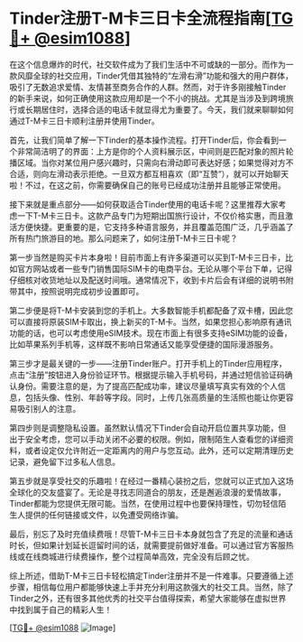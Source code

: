# Tinder注册T-M卡三日卡全流程指南[[TG💪+ @esim1088](https://t.me/s/esim1088)]

在这个信息爆炸的时代，社交软件成为了我们生活中不可或缺的一部分。而作为一款风靡全球的社交应用，Tinder凭借其独特的“左滑右滑”功能和强大的用户群体，吸引了无数追求爱情、友情甚至商务合作的人群。然而，对于许多刚接触Tinder的新手来说，如何正确使用这款应用却是一个不小的挑战。尤其是当涉及到跨境旅行或长期居住时，选择合适的电话卡就显得尤为重要了。今天，我们就来聊聊如何通过T-M卡三日卡顺利注册并使用Tinder。

首先，让我们简单了解一下Tinder的基本操作流程。打开Tinder后，你会看到一个非常简洁明了的界面：上方是你的个人资料展示区，中间则是匹配对象的照片轮播区域。当你对某位用户感兴趣时，只需向右滑动即可表达好感；如果觉得对方不合适，则向左滑动表示拒绝。一旦双方都互相喜欢（即“互赞”），就可以开始聊天啦！不过，在这之前，你需要确保自己的账号已经成功注册并且能够正常使用。

接下来就是重点部分——如何获取适合Tinder使用的电话卡呢？这里推荐大家考虑一下T-M卡三日卡。这款产品专门为短期出国旅行设计，不仅价格实惠，而且激活方便快捷。更重要的是，它支持多种语言服务，并且覆盖范围广泛，几乎涵盖了所有热门旅游目的地。那么问题来了，如何注册T-M卡三日卡呢？

第一步当然是购买卡片本身啦！目前市面上有许多渠道可以买到T-M卡三日卡，比如官方网站或者一些专门销售国际SIM卡的电商平台。无论从哪个平台下单，记得仔细核对收货地址以及配送时间哦。通常情况下，收到卡片后会有详细的说明书附带其中，按照说明完成初步设置即可。

第二步便是将T-M卡安装到您的手机上。大多数智能手机都配备了双卡槽，因此您可以直接将原装SIM卡取出，换上新买的T-M卡。当然，如果您担心影响原有通讯功能的话，也可以考虑使用eSIM技术。现在市面上有很多支持eSIM功能的设备，比如苹果系列手机等，这样既不影响日常通话又能享受便捷的国际漫游服务。

第三步才是最关键的一步——注册Tinder账户。打开手机上的Tinder应用程序，点击“注册”按钮进入身份验证环节。根据提示输入手机号码，并通过短信验证码确认身份。需要注意的是，为了提高匹配成功率，建议尽量填写真实有效的个人信息，包括头像、性别、年龄等字段。同时，上传几张高质量的生活照也能让你更容易吸引别人的注意。

第四步则是调整隐私设置。虽然默认情况下Tinder会自动开启位置共享功能，但出于安全考虑，您可以手动关闭不必要的权限。例如，限制陌生人查看您的详细资料，或者设定仅允许附近一定距离内的用户与您互动。此外，还可以定期清理历史记录，避免留下过多私人信息。

第五步就是享受社交的乐趣啦！在经过一番精心装扮之后，您就可以正式加入这场全球化的交友盛宴了。无论是寻找志同道合的朋友，还是邂逅浪漫的爱情故事，Tinder都能为您提供无限可能。当然，在使用过程中也要保持理性，切勿轻信陌生人提供的任何链接或文件，以免遭受网络诈骗。

最后，别忘了及时充值续费哦！尽管T-M卡三日卡本身就包含了充足的流量和通话时长，但如果计划延长逗留时间的话，就需要提前做好准备。可以通过官方客服热线或在线商城进行续费操作，整个过程简单高效，完全没有后顾之忧。

综上所述，借助T-M卡三日卡轻松搞定Tinder注册并不是一件难事。只要遵循上述步骤，相信每位用户都能够快速上手并充分利用这款强大的社交工具。当然，除了Tinder之外，还有很多其他优秀的社交平台值得探索，希望大家能够在虚拟世界中找到属于自己的精彩人生！

[[TG💪+ @esim1088](https://t.me/s/esim1088) ![Image](https://i.postimg.cc/4NQfJmqS/Snipaste-2025-05-13-00-14-12.png)]